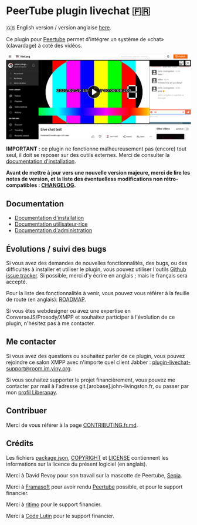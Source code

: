 # PeerTube plugin livechat 🇫🇷

🇬🇧 English version / version anglaise [here](./README.md).

Ce plugin pour [Peertube](https://joinpeertube.org/) permet d'intégrer un système de «chat» (clavardage) à coté des vidéos.

![Chat screenshot](documentation/screenshots/chat.png)

**IMPORTANT :** ce plugin ne fonctionne malheureusement pas (encore) tout seul, il doit se reposer sur des outils externes. Merci de consulter la [documentation d'installation](documentation/installation.fr.md).

**Avant de mettre à jour vers une nouvelle version majeure, merci de lire les notes de version, et la liste des éventuelless modifications non rétro-compatibles : [CHANGELOG](CHANGELOG.md).**

## Documentation

* [Documentation d'installation](documentation/installation.fr.md)
* [Documentation utilisateur⋅rice](documentation/user.fr.md)
* [Documentation d'administration](documentation/admin.fr.md)

## Évolutions / suivi des bugs

Si vous avez des demandes de nouvelles fonctionnalités, des bugs, ou des difficultés à installer et utiliser le plugin, vous pouvez utiliser l'outils [Github issue tracker](https://github.com/JohnXLivingston/peertube-plugin-livechat/issues). Si possible, merci d'y écrire en anglais ; mais le français sera accepté.

Pour la liste des fonctionnalités à venir, vous pouvez vous référer à la feuille de route (en anglais): [ROADMAP](ROADMAP.md).

Si vous êtes webdesigner ou avez une expertise en ConverseJS/Prosody/XMPP et souhaitez participer à l'évolution de ce plugin, n'hésitez pas à me contacter.

## Me contacter

Si vous avez des questions ou souhaitez parler de ce plugin, vous pouvez rejoindre ce salon XMPP avec n'importe quel client Jabber : [plugin-livechat-support@room.im.yiny.org](xmpp:plugin-livechat-support@room.im.yiny.org?join).

Si vous souhaitez supporter le projet financièrement, vous pouvez me contacter par mail à l'adresse git.[arobase].john-livingston.fr, ou passer par mon [profil Liberapay](https://liberapay.com/JohnLivingston/).

## Contribuer

Merci de vous référer à la page [CONTRIBUTING.fr.md](CONTRIBUTING.fr.md).

## Crédits

Les fichiers [package.json](package.json), [COPYRIGHT](COPYRIGHT.md) et [LICENSE](LICENSE) contiennent les informations sur la licence du présent logiciel (en anglais).

Merci à David Revoy pour son travail sur la mascotte de Peertube, [Sepia](https://www.davidrevoy.com/index.php?tag/peertube).

Merci à [Framasoft](https://framasoft.org) pour avoir rendu [Peertube](https://joinpeertube.org/) possible, et pour le support financier.

Merci à [ritimo](https://www.ritimo.org/) pour le support financier.

Merci à [Code Lutin](https://www.codelutin.com/) pour le support financier.
